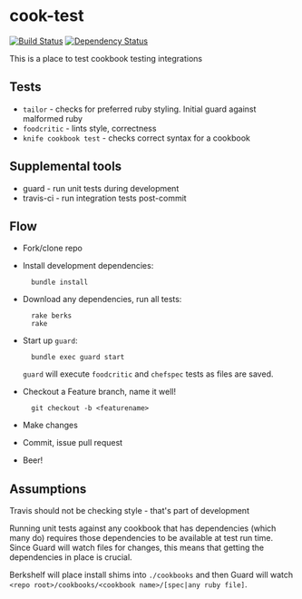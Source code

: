 cook-test
=========
[![Build Status](https://secure.travis-ci.org/miketheman/cook-test.png?branch=master)](http://travis-ci.org/miketheman/cook-test)
[![Dependency Status](https://gemnasium.com/miketheman/cook-test.png)](https://gemnasium.com/miketheman/cook-test)

This is a place to test cookbook testing integrations

Tests
-----
* `tailor` - checks for preferred ruby styling. Initial guard against malformed ruby
* `foodcritic` - lints style, correctness
* `knife cookbook test` - checks correct syntax for a cookbook

Supplemental tools
------------------

* guard - run unit tests during development
* travis-ci - run integration tests post-commit

Flow
----

* Fork/clone repo
* Install development dependencies:

        bundle install
* Download any dependencies, run all tests:

        rake berks
        rake
* Start up `guard`:

        bundle exec guard start
    `guard` will execute `foodcritic` and `chefspec` tests as files are saved.
* Checkout a Feature branch, name it well!

        git checkout -b <featurename>
* Make changes
* Commit, issue pull request
* Beer!


Assumptions
-----------
Travis should not be checking style - that's part of development

Running unit tests against any cookbook that has dependencies (which many do) requires those dependencies to be available at test run time.
Since Guard will watch files for changes, this means that getting the dependencies in place is crucial.

Berkshelf will place install shims into `./cookbooks` and then Guard will watch `<repo root>/cookbooks/<cookbook name>/[spec|any ruby file]`.
